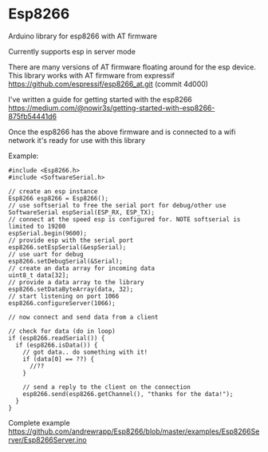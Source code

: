 # Esp8266
Arduino library for esp8266 with AT firmware

Currently supports esp in server mode

There are many versions of AT firmware floating around for the esp device. This library works with AT firmware from expressif https://github.com/espressif/esp8266_at.git (commit 4d000)

I've written a guide for getting started with the esp8266 https://medium.com/@nowir3s/getting-started-with-esp8266-875fb54441d6

Once the esp8266 has the above firmware and is connected to a wifi network it's ready for use with this library

Example:

```
#include <Esp8266.h>
#include <SoftwareSerial.h>

// create an esp instance
Esp8266 esp8266 = Esp8266();
// use softserial to free the serial port for debug/other use
SoftwareSerial espSerial(ESP_RX, ESP_TX);
// connect at the speed esp is configured for. NOTE softserial is limited to 19200
espSerial.begin(9600);
// provide esp with the serial port
esp8266.setEspSerial(&espSerial);  
// use uart for debug
esp8266.setDebugSerial(&Serial);
// create an data array for incoming data
uint8_t data[32];
// provide a data array to the library
esp8266.setDataByteArray(data, 32);
// start listening on port 1066
esp8266.configureServer(1066);

// now connect and send data from a client

// check for data (do in loop)
if (esp8266.readSerial()) {
  if (esp8266.isData()) {  
    // got data.. do something with it!
    if (data[0] == ??) {
      //??
    }
    
    // send a reply to the client on the connection
    esp8266.send(esp8266.getChannel(), "thanks for the data!");
  }
}
```

Complete example https://github.com/andrewrapp/Esp8266/blob/master/examples/Esp8266Server/Esp8266Server.ino






